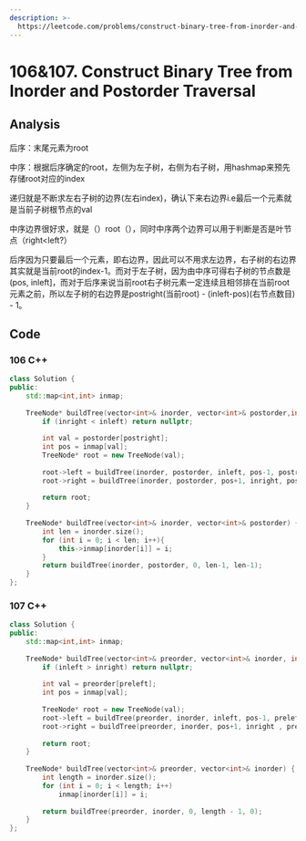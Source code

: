 ```yaml
---
description: >-
  https://leetcode.com/problems/construct-binary-tree-from-inorder-and-postorder-traversal/
---
```


# 106&107. Construct Binary Tree from Inorder and Postorder Traversal

## Analysis

后序：末尾元素为root

中序：根据后序确定的root，左侧为左子树，右侧为右子树，用hashmap来预先存储root对应的index

递归就是不断求左右子树的边界\(左右index\)，确认下来右边界i.e最后一个元素就是当前子树根节点的val

中序边界很好求，就是（）root（），同时中序两个边界可以用于判断是否是叶节点（right&lt;left?）

后序因为只要最后一个元素，即右边界，因此可以不用求左边界，右子树的右边界其实就是当前root的index-1。而对于左子树，因为由中序可得右子树的节点数是\(pos, inleft\]，而对于后序来说当前root右子树元素一定连续且相邻排在当前root元素之前，所以左子树的右边界是postright\(当前root\) - \(inleft-pos\)\(右节点数目\) - 1。

## Code

### 106 C++ 

```cpp
class Solution {
public:
    std::map<int,int> inmap;
    
    TreeNode* buildTree(vector<int>& inorder, vector<int>& postorder,int inleft,int inright, int postright){
        if (inright < inleft) return nullptr;
        
        int val = postorder[postright];
        int pos = inmap[val];
        TreeNode* root = new TreeNode(val);
        
        root->left = buildTree(inorder, postorder, inleft, pos-1, postright-inright+pos-1);
        root->right = buildTree(inorder, postorder, pos+1, inright, postright-1);
        
        return root;
    }
    
    TreeNode* buildTree(vector<int>& inorder, vector<int>& postorder) {
        int len = inorder.size();
        for (int i = 0; i < len; i++){
            this->inmap[inorder[i]] = i;
        }
        return buildTree(inorder, postorder, 0, len-1, len-1);
    }
};
```

### 107 C++

```cpp
class Solution {
public:
    std::map<int,int> inmap;
    
    TreeNode* buildTree(vector<int>& preorder, vector<int>& inorder, int inleft, int inright, int preleft){
        if (inleft > inright) return nullptr;
        
        int val = preorder[preleft];
        int pos = inmap[val];
        
        TreeNode* root = new TreeNode(val);
        root->left = buildTree(preorder, inorder, inleft, pos-1, preleft+1);
        root->right = buildTree(preorder, inorder, pos+1, inright , preleft+pos-inleft+1);
        
        return root;
    }
    
    TreeNode* buildTree(vector<int>& preorder, vector<int>& inorder) {
        int length = inorder.size();
        for (int i = 0; i < length; i++)
            inmap[inorder[i]] = i;
        
        return buildTree(preorder, inorder, 0, length - 1, 0); 
    }
};
```


